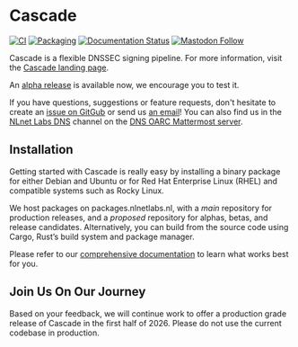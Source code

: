 # Cascade

[![CI](https://github.com/NLnetLabs/cascade/workflows/ci/badge.svg)](https://github.com/NLnetLabs/cascade/actions?query=workflow%3Aci)
[![Packaging](https://github.com/NLnetLabs/cascade/actions/workflows/pkg.yml/badge.svg)](https://nlnetlabs.nl/packages/)
[![Documentation Status](https://app.readthedocs.org/projects/cascade-signer/badge/?version=latest)](https://cascade.docs.nlnetlabs.nl/)
[![Mastodon Follow](https://img.shields.io/mastodon/follow/114692612288811644?domain=social.nlnetlabs.nl&style=social)](https://social.nlnetlabs.nl/@nlnetlabs)

Cascade is a flexible DNSSEC signing pipeline. For more information, visit
the [Cascade landing page](https://blog.nlnetlabs.nl/cascade/).

An [alpha release](https://github.com/NLnetLabs/cascade/releases) is
available now, we encourage you to test it.

If you have questions, suggestions or feature requests, don't hesitate to
create an [issue on GitGub](https://github.com/NLnetLabs/cascade/issues) or
send us [an email](mailto:cascade@nlnetlabs.nl)! You can also find us in the
[NLnet Labs DNS](https://chat.dns-oarc.net/community/channels/ldns) channel
on the [DNS OARC Mattermost
server](https://www.dns-oarc.net/oarc/services/chat).

## Installation

Getting started with Cascade is really easy by installing a binary package
for either Debian and Ubuntu or for Red Hat Enterprise Linux (RHEL) and
compatible systems such as Rocky Linux.

We host packages on packages.nlnetlabs.nl, with a *main* repository for
production releases, and a *proposed* repository for alphas, betas, and
release candidates. Alternatively, you can build from the source code using
Cargo, Rust’s build system and package manager.

Please refer to our [comprehensive
documentation](https://cascade.docs.nlnetlabs.nl/) to learn what works best
for you.

## Join Us On Our Journey

Based on your feedback, we will continue work to offer a production grade
release of Cascade in the first half of 2026. Please do not use the current
codebase in production.
